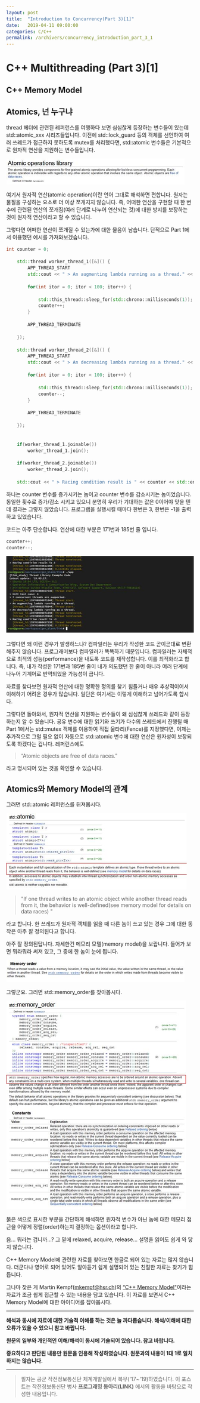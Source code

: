 ```yaml
---
layout: post
title:  "Introduction to Concurrency(Part 3)[1]"
date:   2019-04-11 09:00:00
categories: C/C++
permalink: /archivers/concurrency_introduction_part_3_1
---
```


# C++ Multithreading (Part 3)[1]
## C++ Memory Model

## Atomics, 넌 누구냐

  thread 헤더에 관련된 레퍼런스를 여행하다 보면 심심찮게 등장하는 변수들이 있는데 std::atomic_xxx 시리즈들입니다. 이전에 std::lock_guard 등의 객체를 선언하여 여러 쓰레드가 접근하지 못하도록 mutex를 처리했다면, std::atomic 변수들은 기본적으로 원자적 연산을 지원하는 변수들입니다. 
  
![reference](/assets/posts/2019-04-11-concurrency-introduction-part-3-1/2019-04-11-00.jpg)

<!--more-->

여기서 원자적 연산(atomic operation)이란 언어 그대로 해석하면 편합니다. 원자는 물질을 구성하는 요소로 더 이상 쪼개지지 않습니다. 즉, 어떠한 연산을 구현할 때 한 변수에 관련된 연산의 쪼개짐(여러 단계로 나누어 연산되는 것)에 대한 방지를 보장하는 것이 원자적 연산이라고 할 수 있습니다. 

그렇다면 어떠한 연산이 쪼개질 수 있는가에 대한 물음이 남습니다. 단적으로 Part 1에서 이용했던 예시를 가져와보겠습니다. 

```cpp
int counter = 0;
	
	std::thread worker_thread_1([&]() {
		APP_THREAD_START
		std::cout << " > An augmenting lambda running as a thread." << std::endl;
				
		for(int itor = 0; itor < 100; itor++) {
			
			std::this_thread::sleep_for(std::chrono::milliseconds(1));
			counter++;
		}
		
		APP_THREAD_TERMINATE
		
	});
	
	std::thread worker_thread_2([&]() {
		APP_THREAD_START
		std::cout << " > An decreasing lambda running as a thread." << std::endl;
				
		for(int itor = 0; itor < 100; itor++) {
			
			std::this_thread::sleep_for(std::chrono::milliseconds(1));
			counter--;
		}
		
		APP_THREAD_TERMINATE
		
	});
	
	
	if(worker_thread_1.joinable())
		worker_thread_1.join();
	
	if(worker_thread_2.joinable())
		worker_thread_2.join();

	std::cout << " > Racing condition result is " << counter << std::endl;
```

하나는 counter 변수를 증가시키는 놈이고 counter 변수를 감소시키는 놈이었습니다. 동일한 횟수로 증가/감소 시키고 있으니 분명히 우리가 기대하는 값은 0이어야 맞을 텐데 결과는 그렇지 않았습니다. 프로그램을 실행시킬 때마다 한번은 3, 한번은 -1을 출력하고 있었습니다. 

코드는 아주 단순합니다. 연산에 대한 부분은 171번과 185번 줄 입니다.

```cpp
counter++;
counter--;
```

![reference](/assets/posts/2019-04-11-concurrency-introduction-part-3-1/2019-04-11-01.jpg)

그렇다면 왜 이런 경우가 발생하느냐? 컴파일러는 우리가 작성한 코드 곧이곧대로 변환해주지 않습니다. 프로그래머보다 컴파일러가 똑똑하기 때문입니다. 컴파일러는 자체적으로 최적의 성능(performance)을 내도록 코드를 재작성합니다. 이를 최적화라고 합니다. 즉, 내가 작성한 171번과 185번 줄이 내가 의도했던 한 줄이 아니라 여러 단계에 나누어 기계어로 번역되었을 가능성이 큽니다.

자료를 찾다보면 원자적 연산에 대한 명확한 정의를 찾기 힘들거나 매우 추상적이어서 이해하기 어려운 경우가 많습니다. 일단은 여기서는 이렇게 이해하고 넘어가도록 합시다.

그렇다면 돌아와서, 원자적 연산을 지원하는 변수들이 왜 심심찮게 쓰레드와 같이 등장하는지 알 수 있습니다. 공유 변수에 대한 읽기와 쓰기가 다수의 쓰레드에서 진행될 때 Part 1에서는 std::mutex 객체를 이용하여 직접 울타리(Fence)를 지정했다면, 이제는 추가적으로 그럴 필요 없이 자동으로 std::atomic 변수에 대한 연산은 원자성이 보장되도록 하겠다는 겁니다. 레퍼런스에도

> “Atomic objects are free of data races.”

라고 명시되어 있는 것을 확인할 수 있습니다.

## Atomics와 Memory Model의 관계

그러면 std::atomic 레퍼런스를 뒤져봅시다. 

![reference](/assets/posts/2019-04-11-concurrency-introduction-part-3-1/2019-04-11-02.jpg)

> "If one thread writes to an atomic object while another thread reads from it, the behavior is well-defined(see memory model for details on data races) "

라고 합니다. 한 쓰레드가 원자적 객체를 읽을 때 다른 놈이 쓰고 있는 경우 그에 대한 동작은 아주 잘 정의된다고 합니다.

아주 잘 정의된답니다. 자세한건 메모리 모델(memory model)을 보랍니다. 들어가 보면 뭐라뭐라 써져 있고, 그 중에 한 놈이 눈에 띕니다.

![reference](/assets/posts/2019-04-11-concurrency-introduction-part-3-1/2019-04-11-03.jpg)

그렇군요. 그러면 std::memory_order를 찾아봅시다.

![reference](/assets/posts/2019-04-11-concurrency-introduction-part-3-1/2019-04-11-04.jpg)

붉은 색으로 표시한 부분을 간단하게 해석하면 원자적 변수가 아닌 놈에 대한 메모리 접근을 어떻게 정렬(order)하는지 결정하는 옵션이라고 합니다. 

음... 뭐라는 겁니까...? 그 밑에 relaxed, acquire, release... 설명을 읽어도 쉽게 와 닿지 않습니다.

C++ Memory Model에 관련한 자료를 찾아보면 한글로 되어 있는 자료는 많지 않습니다. 더군다나 영어로 되어 있어도 알아듣기 쉽게 설명되어 있는 친절한 자료는 찾기가 힘듭니다.

그나마 찾은 게 Martin Kempf(mkempf@hsr.ch)의 [“C++ Memory Model"](https://wiki.ifs.hsr.ch/SemProgAnTr/files/CppMemoryModel_26_12_12.pdf)이라는 자료가 조금 쉽게 접근할 수 있는 내용을 담고 있습니다. 이 자료를 보면서 C++ Memory Model에 대한 아이디어를 잡아봅시다.

-----

**해석과 동시에 자료에 대한 기술적 이해를 하는 것은 늘 까다롭습니다. 해석/이해에 대한 오류가 있을 수 있으니 참고 바랍니다.**

**원문의 일부와 개인적인 이해/해석이 동시에 기술되어 있습니다. 참고 바랍니다.**

**중요하다고 판단된 내용만 원문을 인용해 작성하였습니다. 원문과의 내용이 1대 1로 일치하지는 않습니다.**

-----


> 필자는 공군 작전정보통신단 체계개발실에서 복무('17~'19)하였습니다. 이 포스트는 작전정보통신단 병사 **프로그래밍 동아리(LINK)** 에서의 활동을 바탕으로 작성한 내용입니다.








